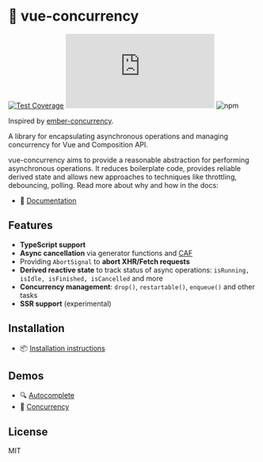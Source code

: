 # 🚦 vue-concurrency

[![Test Coverage](https://api.codeclimate.com/v1/badges/59a2cde627ebcefcbba4/test_coverage)](https://codeclimate.com/github/MartinMalinda/vue-concurrency/test_coverage) [![gzip size](http://img.badgesize.io/https://unpkg.com/vue-concurrency/dist/index.modern.js?compression=gzip&label=gzip)](https://unpkg.com/vue-concurrency/dist/index.modern.js) ![npm](https://img.shields.io/npm/v/vue-concurrency)

Inspired by [ember-concurrency](http://ember-concurrency.com/).

A library for encapsulating asynchronous operations and managing concurrency for Vue and Composition API.

vue-concurrency aims to provide a reasonable abstraction for performing asynchronous operations. It reduces boilerplate code, provides reliable derived state and allows new approaches to techniques like throttling, debouncing, polling. Read more about why and how in the docs:

- 📖 [Documentation](https://vue-concurrency.netlify.app/)

## Features

- **TypeScript support**
- **Async cancellation** via generator functions and [CAF](https://github.com/getify/CAF)
- Providing `AbortSignal` to **abort XHR/Fetch requests**
- **Derived reactive state** to track status of async operations: `isRunning, isIdle, isFinished, isCancelled` and more
- **Concurrency management**: `drop()`, `restartable()`, `enqueue()` and other tasks
- **SSR support** (experimental)

## Installation

- 📦 [Installation instructions](https://vue-concurrency.netlify.app/installation/)

## Demos

- 🔍 [Autocomplete](https://vue-concurrency.netlify.app/examples/autocomplete/)
- 🚦 [Concurrency](https://vue-concurrency.netlify.app/managing-concurrency/)

## License

MIT
